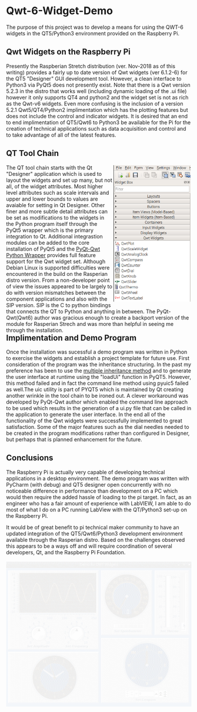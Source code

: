 # Qwt-6-Widget-Demo
The purpose of this project was to develop a means for using the QWT-6 widgets in the QT5/Python3 environment provided on the Raspberry Pi.
## Qwt Widgets on the Raspberry Pi
 Presently the Raspberian Stretch distribution (ver. Nov-2018 as of this writing) provides a fairly up to date version of Qwt widgets (ver 6.1.2-6) for the QT5 "Designer" GUI development tool. However, a clean interface to Python3 via PyQt5 does not presently exist. Note that there is a Qwt version 5.2.3 in the distro that works well (including dynamic loading of the .ui file) however it only supports QT4 and python2 and the widget set is not as rich as the Qwt-v6 widgets. Even more confusing is the inclusion of a version 5.2.1 Qwt5/QT4/Python2 implimentation which has the plotting features but does not include the control and indicator widgets. It is desired that an end to end implimentation of QT5/Qwt6 to Python3 be available for the Pi for the creation of technical applications such as data acquisition and control and to take advantage of all of the latest features.
## QT Tool Chain
<div style="float: right">
<img src="IMG/designerwidgets.PNG" width="210" align="right" hspace="2" vspace="2
0" title="Qt5/Qwt6 Widget Palette">
The QT tool chain starts with the Qt "Designer" application which is used to layout the widgets and set up many, but not all, of the widget attributes. Most higher level attributes such as scale intervals and upper and lower bounds to values are avaiable for setting in Qt Designer. Other finer and more subtle detail attributes can be set as modifications to the widgets in the Python program itself through the PyQt5 wrapper which is the primary integration to Qt. Additional integrastion modules can be added to the core installation of PyQt5 and the <a href="https://github.com/GauiStori/PyQt-Qwt">PyQt-Qwt Python Wrapper</a> provides full feature support for the Qwt widget set. Although Debian Linux is supported difficulties were encountered in the build on the Rasperian distro version. From a non-developer point of view the issues appeared to be largely to do with version mismatches between the component applications and also with the SIP version. SIP is the C to python bindings that connects the QT to Python and anything in between. The PyQt-Qwt(Qwt6) author was gracious enough to create a backport version of the module for Rasperian Strech and was more than helpful in seeing me through the installation.
</div>

## Implimentation and Demo Program
Once the installation was sucessful a demo program was written in Python to exercise the widgets and establish a project template for future use. First consideration of the program was the inheritance structuring. In the past my preference has been to use the <a href="http://pyqt.sourceforge.net/Docs/PyQt5/designer.html">multiple inheritance method</a> and to generate the user interface at runtime using the "loadUi" function in PyQT5. However, this method failed and in fact the command line method using pyuic5 failed as well.The uic utility is part of PYQT5 which is maintained by Qt creating another wrinkle in the tool chain to be ironed out. A clever workaround was developed by PyQt-Qwt author which enabled the command line approach to be used which results in the generation of a ui.py file that can be called in the application to generate the user interface. In the end all of the functionality of the Qwt widgets were successfully implemented to great satisfaction. Some of the major features such as the dial needles needed to be created in the program modifications rather than configured in Designer, but perhaps that is planned enhancement for the future.
## Conclusions
The Raspberry Pi is actually very capable of developing technical applications in a desktop environment. The demo program was written with PyCharm (with debug) and QT5 designer open concurrently with no noticeable difference in performance than development on a PC which would then require the added hassle of loading to the pi  target. In fact, as an engineer who has a fair amount of experience with LabVIEW, I am able to do most of what I do on a PC running LabView with the QT/Python3 set-up on the Raspberry Pi.

It would be of great benefit to pi technical maker community to have an updated integration of the QT5/Qwt6/Python3 development environment available through the Rasperian distro. Based on the challenges observed this appears to be a ways off and will require coordination of several developers, Qt, and the Raspberry Pi Foundation. 
 <br><br>
![Demo](IMG/qwtdemo.gif)
